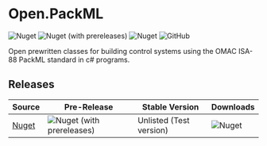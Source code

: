 # Open.PackML
![Nuget](https://img.shields.io/nuget/v/Open.PackML)
![Nuget (with prereleases)](https://img.shields.io/nuget/vpre/Open.PackML) 
![Nuget](https://img.shields.io/nuget/dt/open.packml)
![GitHub](https://img.shields.io/github/license/peacefighter1996/Open.PackML) 

Open prewritten classes for building control systems using the OMAC ISA-88 PackML standard in c# programs.

## Releases

| Source | Pre-Release | Stable Version | Downloads |
| -- | -- | -- | -- |
|[Nuget](https://www.nuget.org/packages/Open.PackML/)| ![Nuget (with prereleases)](https://img.shields.io/nuget/vpre/Open.PackML) | Unlisted (Test version) | ![Nuget](https://img.shields.io/nuget/dt/open.packml) |
